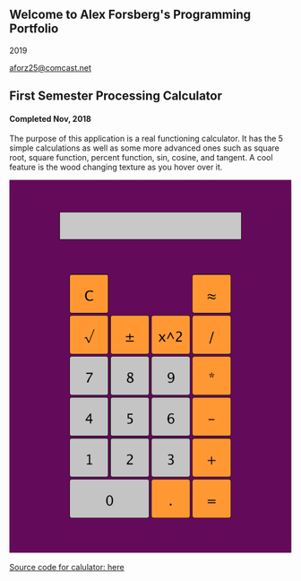 ## Welcome to Alex Forsberg's Programming Portfolio
2019

aforz25@comcast.net

## First Semester Processing Calculator
#### Completed Nov, 2018

The purpose of this application is a real functioning calculator. It has the 5 simple calculations as well as some more advanced ones such as square root, square function, percent function, sin, cosine, and tangent. A cool feature is the wood changing texture as you hover over it.


![Calculator](https://github.com/Fozzberg/2019ProgrammingPortfolio/blob/master/images/CalculatorPic.png?raw=true)

[Source code for calulator: here](https://github.com/Fozzberg/2019ProgrammingPortfolio/blob/master/SourceCode/Calc/Button.pde)
